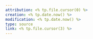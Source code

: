 ```yaml
---
attribution: <% tp.file.cursor(0) %>
creation: <% tp.date.now() %>
modification: <% tp.date.now() %>
type: source
link: <% tp.file.cursor(3) %>
---
```


